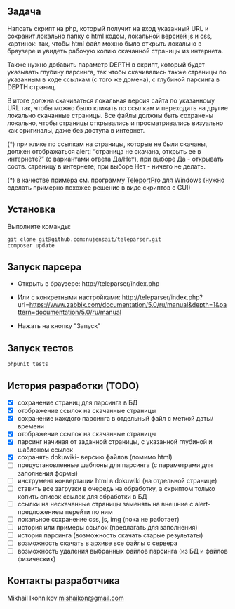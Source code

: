 ## Задача
Напсать скрипт на php, который получит на вход указанный URL 
и сохранит локально папку c html кодом, локальной версией js и css, картинок: 
так, чтобы html файл можно было открыть локально в браузере 
и увидеть рабочую копию скачанной страницы из интернета.

Также нужно добавить параметр DEPTH в скрипт, 
который будет указывать глубину парсинга, 
так чтобы скачивались также страницы по указанным в коде ссылкам 
(с того же домена), с глубиной парсинга в DEPTH страниц.

В итоге должна скачиваться локальная версия сайта по указанному URL так, 
чтобы можно было кликать по ссылкам и переходить на другие локально 
скачанные страницы. Все файлы должны быть сохранены локально, 
чтобы страницы открывались и просматривались визуально как оригиналы, 
даже без доступа в интернет.

(*) при клике по ссылкам на страницы, которые не были скачаны, 
должен отображаться alert: “страница не скачана, открыть ее в интернете?” 
(с вариантами ответа Да/Нет), при выборе Да - открывать соотв. страницу в интернете; 
при выборе Нет - ничего не делать.

(*) в качестве примера см. программу [TeleportPro](https://www.softportal.com/software-53-teleport-pro.html) для Windows 
(нужно сделать примерно похожее решение в виде скриптов с GUI)

## Установка 
Выполните команды:
```
git clone git@github.com:nujensait/teleparser.git
composer update
```

## Запуск парсера
- Открыть в браузере:
http://teleparser/index.php

- Или с конкретными настройками:
http://teleparser/index.php?url=https://www.zabbix.com/documentation/5.0/ru/manual&depth=1&pattern=documentation/5.0/ru/manual

- Нажать на кнопку "Запуск"

## Запуск тестов
```
phpunit tests
```

## История разработки (TODO)
- [x] сохранение страниц для парсинга в БД
- [x] отображение ссылок на скачанные страницы
- [x] сохранение каждого парсинга в отдельный файл с меткой даты/времени
- [x] отображение ссылок на скачанные страницы
- [x] парсинг начиная от заданной страницы, с указанной глубиной и шаблоном ссылок
- [x] сохранять dokuwiki- версию файлов (помимо html)
- [ ] предустановленные шаблоны для парсинга (с параметрами для заполнения формы)
- [ ] инструмент конвертации html в dokuwiki (на отдельной странице)
- [ ] ставить все загрузки в очередь на обработку, а скриптом только копить список ссылок для обработки в БД
- [ ] ссылки на нескачанные страницы заменять на внешние с alert-предложением перейти по ним
- [ ] локальное сохранение css, js, img (пока не работает)
- [ ] история или примеры ссылок (предлагать для заполнения)
- [ ] история парсинга (возможность скачать старые результаты)
- [ ] возможность скачать в архиве все файлы с сервера
- [ ] возможность удаления выбранных файлов парсинга (из БД и файлов физических)

## Контакты разработчика
Mikhail Ikonnikov <mishaikon@gmail.com>

